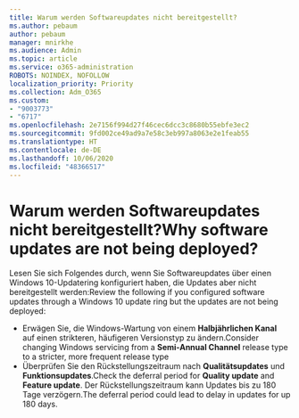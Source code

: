 ```yaml
---
title: Warum werden Softwareupdates nicht bereitgestellt?
ms.author: pebaum
author: pebaum
manager: mnirkhe
ms.audience: Admin
ms.topic: article
ms.service: o365-administration
ROBOTS: NOINDEX, NOFOLLOW
localization_priority: Priority
ms.collection: Adm_O365
ms.custom:
- "9003773"
- "6717"
ms.openlocfilehash: 2e7156f994d27f46cec6dcc3c8680b55ebfe3ec2
ms.sourcegitcommit: 9fd002ce49ad9a7e58c3eb997a8063e2e1feab55
ms.translationtype: HT
ms.contentlocale: de-DE
ms.lasthandoff: 10/06/2020
ms.locfileid: "48366517"
---
```

# <a name="why-software-updates-are-not-being-deployed"></a><span data-ttu-id="ed2ea-102">Warum werden Softwareupdates nicht bereitgestellt?</span><span class="sxs-lookup"><span data-stu-id="ed2ea-102">Why software updates are not being deployed?</span></span>

<span data-ttu-id="ed2ea-103">Lesen Sie sich Folgendes durch, wenn Sie Softwareupdates über einen Windows 10-Updatering konfiguriert haben, die Updates aber nicht bereitgestellt werden:</span><span class="sxs-lookup"><span data-stu-id="ed2ea-103">Review the following if you configured software updates through a Windows 10 update ring but the updates are not being deployed:</span></span>  

- <span data-ttu-id="ed2ea-104">Erwägen Sie, die Windows-Wartung von einem **Halbjährlichen Kanal** auf einen strikteren, häufigeren Versionstyp zu ändern.</span><span class="sxs-lookup"><span data-stu-id="ed2ea-104">Consider changing Windows servicing from a  **Semi-Annual Channel**  release type to a stricter, more frequent release type</span></span>  
- <span data-ttu-id="ed2ea-105">Überprüfen Sie den Rückstellungszeitraum nach **Qualitätsupdates** und **Funktionsupdates**.</span><span class="sxs-lookup"><span data-stu-id="ed2ea-105">Check the deferral period for  **Quality update**  and  **Feature update**.</span></span> <span data-ttu-id="ed2ea-106">Der Rückstellungszeitraum kann Updates bis zu 180 Tage verzögern.</span><span class="sxs-lookup"><span data-stu-id="ed2ea-106">The deferral period could lead to delay in updates for up 180 days.</span></span>
